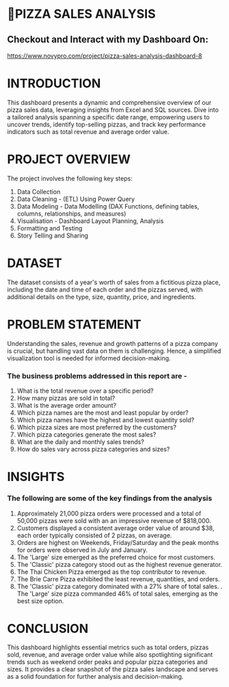 # 🍕PIZZA SALES ANALYSIS

## Checkout and Interact with my Dashboard On:

https://www.novypro.com/project/pizza-sales-analysis-dashboard-8

# INTRODUCTION

This dashboard presents a dynamic and comprehensive overview of our pizza sales data, leveraging insights from Excel and SQL sources. Dive into a tailored analysis spanning a specific date range, empowering users to uncover trends, identify top-selling pizzas, and track key performance indicators such as total revenue and average order value.

# PROJECT OVERVIEW

The project involves the following key steps:

1. Data Collection
2. Data Cleaning - (ETL) Using Power Query
3. Data Modeling - Data Modelling (DAX Functions, defining tables, columns, relationships, and measures)
4. Visualisation - Dashboard Layout Planning, Analysis
5. Formatting and Testing
6. Story Telling and Sharing

# DATASET

The dataset consists of a year's worth of sales from a fictitious pizza place, including the date and time of each order and the pizzas served, with additional details on the type, size, quantity, price, and ingredients.

# PROBLEM STATEMENT

Understanding the sales, revenue and growth patterns of a pizza company is crucial, but handling vast data on them is challenging. Hence, a simplified visualization tool is needed for informed decision-making.

### The business problems addressed in this report are -

1. What is the total revenue over a specific period?
2. How many pizzas are sold in total?
3. What is the average order amount?
4. Which pizza names are the most and least popular by order?
5. Which pizza names have the highest and lowest quantity sold?
6. Which pizza sizes are most preferred by the customers?
7. Which pizza categories generate the most sales?
8. What are the daily and monthly sales trends?
9. How do sales vary across pizza categories and sizes?

# INSIGHTS

### The following are some of the key findings from the analysis

1. Approximately 21,000 pizza orders were processed and a total of 50,000 pizzas were sold with an an impressive revenue of $818,000.
2. Customers displayed a consistent average order value of around $38, each order typically consisted of 2 pizzas, on average.
3. Orders are highest on Weekends, Friday/Saturday and the peak months for orders were observed in July and January.
4. The 'Large' size emerged as the preferred choice for most customers.
5. The 'Classic' pizza category stood out as the highest revenue generator.
6. The Thai Chicken Pizza emerged as the top contributor to revenue.
7. The Brie Carre Pizza exhibited the least revenue, quantities, and orders.
8. The 'Classic' pizza category dominated with a 27% share of total sales.
. The 'Large' size pizza commanded 46% of total sales, emerging as the best size option.

# CONCLUSION

This dashboard highlights essential metrics such as total orders, pizzas sold, revenue, and average order value while also spotlighting significant trends such as weekend order peaks and popular pizza categories and sizes. It provides a clear snapshot of the pizza sales landscape and serves as a solid foundation for further analysis and decision-making.
